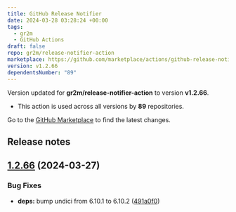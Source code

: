 ```yaml
---
title: GitHub Release Notifier
date: 2024-03-28 03:28:24 +00:00
tags:
  - gr2m
  - GitHub Actions
draft: false
repo: gr2m/release-notifier-action
marketplace: https://github.com/marketplace/actions/github-release-notifier
version: v1.2.66
dependentsNumber: "89"
---
```



Version updated for **gr2m/release-notifier-action** to version **v1.2.66**.
- This action is used across all versions by **89** repositories.

Go to the [GitHub Marketplace](https://github.com/marketplace/actions/github-release-notifier) to find the latest changes.

## Release notes

## [1.2.66](https://github.com/gr2m/release-notifier-action/compare/v1.2.65...v1.2.66) (2024-03-27)


### Bug Fixes

* **deps:** bump undici from 6.10.1 to 6.10.2 ([491a0f0](https://github.com/gr2m/release-notifier-action/commit/491a0f08edfef36bd8f415971bde6787d412a356))




